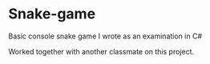 # Snake-game
Basic console snake game I wrote as an examination in C#

Worked together with another classmate on this project. 
